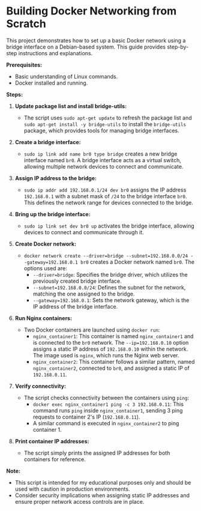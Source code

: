 # Building Docker Networking from Scratch

This project demonstrates how to set up a basic Docker network using a bridge interface on a Debian-based system. This guide provides step-by-step instructions and explanations.

**Prerequisites:**

* Basic understanding of Linux commands.
* Docker installed and running.

**Steps:**

1. **Update package list and install bridge-utils:**
    * The script uses `sudo apt-get update` to refresh the package list and `sudo apt-get install -y bridge-utils` to install the `bridge-utils` package, which provides tools for managing bridge interfaces.

2. **Create a bridge interface:**
    * `sudo ip link add name br0 type bridge` creates a new bridge interface named `br0`. A bridge interface acts as a virtual switch, allowing multiple network devices to connect and communicate.

3. **Assign IP address to the bridge:**
    * `sudo ip addr add 192.168.0.1/24 dev br0` assigns the IP address `192.168.0.1` with a subnet mask of `/24` to the bridge interface `br0`. This defines the network range for devices connected to the bridge.

4. **Bring up the bridge interface:**
    * `sudo ip link set dev br0 up` activates the bridge interface, allowing devices to connect and communicate through it.

5. **Create Docker network:**
    * `docker network create --driver=bridge --subnet=192.168.0.0/24 --gateway=192.168.0.1 br0` creates a Docker network named `br0`. The options used are:
        * `--driver=bridge`: Specifies the bridge driver, which utilizes the previously created bridge interface.
        * `--subnet=192.168.0.0/24`: Defines the subnet for the network, matching the one assigned to the bridge.
        * `--gateway=192.168.0.1`: Sets the network gateway, which is the IP address of the bridge interface.

6. **Run Nginx containers:**
    * Two Docker containers are launched using `docker run`:
        * `nginx_container1`: This container is named `nginx_container1` and is connected to the `br0` network. The `--ip=192.168.0.10` option assigns a static IP address of `192.168.0.10` within the network. The image used is `nginx`, which runs the Nginx web server.
        * `nginx_container2`: This container follows a similar pattern, named `nginx_container2`, connected to `br0`, and assigned a static IP of `192.168.0.11`.

7. **Verify connectivity:**
    * The script checks connectivity between the containers using `ping`:
        * `docker exec nginx_container1 ping -c 3 192.168.0.11`: This command runs `ping` inside `nginx_container1`, sending 3 ping requests to container 2's IP (`192.168.0.11`).
        * A similar command is executed in `nginx_container2` to ping container 1.

8. **Print container IP addresses:**
    * The script simply prints the assigned IP addresses for both containers for reference.

**Note:**

* This script is intended for my educational purposes only and should be used with caution in production environments.
* Consider security implications when assigning static IP addresses and ensure proper network access controls are in place.
